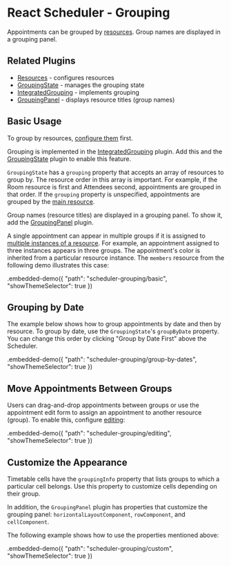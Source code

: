 # React Scheduler - Grouping

Appointments can be grouped by [resources](../reference/resources.md). Group names are displayed in a grouping panel.

## Related Plugins

- [Resources](../reference/resources.md) - configures resources
- [GroupingState](../reference/grouping-state.md) - manages the grouping state
- [IntegratedGrouping](../reference/integrated-grouping.md) - implements grouping
- [GroupingPanel](../reference/grouping-panel.md) - displays resource titles (group names)

## Basic Usage

To group by resources, [configure them](./resources.md) first.

Grouping is implemented in the [IntegratedGrouping](../reference/integrated-grouping.md) plugin. Add this and the [GroupingState](../reference/grouping-state.md) plugin to enable this feature.

`GroupingState` has a `grouping` property that accepts an array of resources to group by. The resource order in this array is important. For example, if the Room resource is first and Attendees second, appointments are grouped in that order. If the `grouping` property is unspecified, appointments are grouped by the [main resource](../reference/resources.md/#properties).

Group names (resource titles) are displayed in a grouping panel. To show it, add the [GroupingPanel](../reference/grouping-panel.md) plugin.

A single appointment can appear in multiple groups if it is assigned to [multiple instances of a resource](./resources.md/#single-and-multiple-instance-resources). For example, an appointment assigned to three instances appears in three groups. The appointment's color is inherited from a particular resource instance. The `members` resource from the following demo illustrates this case:


.embedded-demo({ "path": "scheduler-grouping/basic", "showThemeSelector": true })

## Grouping by Date

The example below shows how to group appointments by date and then by resource. To group by date, use the `GroupingState`'s `groupByDate` property. You can change this order by clicking "Group by Date First" above the Scheduler.

.embedded-demo({ "path": "scheduler-grouping/group-by-dates", "showThemeSelector": true })

## Move Appointments Between Groups

Users can drag-and-drop appointments between groups or use the appointment edit form to assign an appointment to another resource (group). To enable this, configure [editing](./editing.md):

.embedded-demo({ "path": "scheduler-grouping/editing", "showThemeSelector": true })

## Customize the Appearance

Timetable cells have the `groupingInfo` property that lists groups to which a particular cell belongs. Use this property to customize cells depending on their group.

In addition, the `GroupingPanel` plugin has properties that customize the grouping panel: `horizontalLayoutComponent`, `rowComponent`, and `cellComponent`.

The following example shows how to use the properties mentioned above:

.embedded-demo({ "path": "scheduler-grouping/custom", "showThemeSelector": true })
